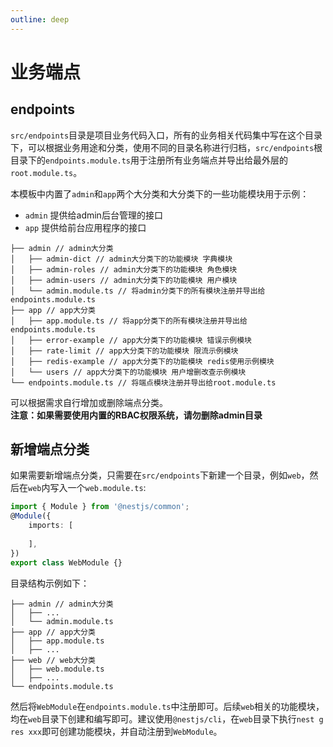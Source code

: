 ```yaml
---
outline: deep
---
```


# 业务端点

## endpoints
`src/endpoints`目录是项目业务代码入口，所有的业务相关代码集中写在这个目录下，可以根据业务用途和分类，使用不同的目录名称进行归档，`src/endpoints`根目录下的`endpoints.module.ts`用于注册所有业务端点并导出给最外层的`root.module.ts`。

本模板中内置了`admin`和`app`两个大分类和大分类下的一些功能模块用于示例：
- `admin` 提供给admin后台管理的接口
- `app` 提供给前台应用程序的接口

```
├── admin // admin大分类
│   ├── admin-dict // admin大分类下的功能模块 字典模块
│   ├── admin-roles // admin大分类下的功能模块 角色模块
│   ├── admin-users // admin大分类下的功能模块 用户模块
│   └── admin.module.ts // 将admin分类下的所有模块注册并导出给endpoints.module.ts
├── app // app大分类
│   ├── app.module.ts // 将app分类下的所有模块注册并导出给endpoints.module.ts
│   ├── error-example // app大分类下的功能模块 错误示例模块
│   ├── rate-limit // app大分类下的功能模块 限流示例模块
│   ├── redis-example // app大分类下的功能模块 redis使用示例模块
│   └── users // app大分类下的功能模块 用户增删改查示例模块
└── endpoints.module.ts // 将端点模块注册并导出给root.module.ts
```
可以根据需求自行增加或删除端点分类。   
**注意：如果需要使用内置的RBAC权限系统，请勿删除admin目录**

## 新增端点分类
如果需要新增端点分类，只需要在`src/endpoints`下新建一个目录，例如`web`，然后在`web`内写入一个`web.module.ts`:
```ts
import { Module } from '@nestjs/common';
@Module({
	imports: [
		
	],
})
export class WebModule {}
```
目录结构示例如下：
```
├── admin // admin大分类
│   ├── ...
│   └── admin.module.ts 
├── app // app大分类
│   ├── app.module.ts 
│   ├── ...
├── web // web大分类
│   ├── web.module.ts 
│   ├── ...
└── endpoints.module.ts 
```
然后将`WebModule`在`endpoints.module.ts`中注册即可。后续`web`相关的功能模块，均在`web`目录下创建和编写即可。建议使用`@nestjs/cli`，在`web`目录下执行`nest g res xxx`即可创建功能模块，并自动注册到`WebModule`。